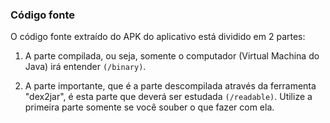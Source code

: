 ### Código fonte

O código fonte extraído do APK do aplicativo está dividido em 2 partes:

1. A parte compilada, ou seja, somente o computador (Virtual Machina do Java) irá entender `(/binary)`.

2. A parte importante, que é a parte descompilada através da ferramenta "dex2jar", é esta parte que deverá ser estudada `(/readable)`. Utilize a primeira parte somente se você souber o que fazer com ela.
